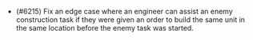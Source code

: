 - (#6215) Fix an edge case where an engineer can assist an enemy construction task if they were given an order to build the same unit in the same location before the enemy task was started.
